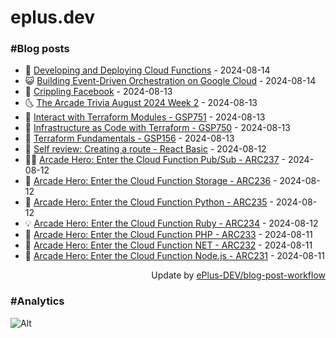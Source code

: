 # eplus.dev

### #Blog posts

<!-- BLOG-POST-LIST:START -->
 - 🧰 [Developing and Deploying Cloud Functions](https://eplus.dev/developing-and-deploying-cloud-functions) - 2024-08-14
 - 😺 [Building Event-Driven Orchestration on Google Cloud](https://eplus.dev/building-event-driven-orchestration-on-google-cloud) - 2024-08-14
 - 🗽 [Crippling Facebook](https://eplus.dev/crippling-facebook) - 2024-08-13
 - 🌜 [The Arcade Trivia August 2024 Week 2](https://eplus.dev/the-arcade-trivia-august-2024-week-2) - 2024-08-13
 - 📝 [Interact with Terraform Modules - GSP751](https://eplus.dev/interact-with-terraform-modules-gsp751) - 2024-08-13
 - 🚀 [Infrastructure as Code with Terraform - GSP750](https://eplus.dev/infrastructure-as-code-with-terraform-gsp750) - 2024-08-13
 - 💼 [Terraform Fundamentals - GSP156](https://eplus.dev/terraform-fundamentals-gsp156) - 2024-08-13
 - 🦣 [Self review: Creating a route - React Basic](https://eplus.dev/self-review-creating-a-route-react-basic) - 2024-08-12
 - 👨‍🏫 [Arcade Hero: Enter the Cloud Function Pub/Sub - ARC237](https://eplus.dev/arcade-hero-enter-the-cloud-function-pub-sub-arc-237) - 2024-08-12
 - 🔭 [Arcade Hero: Enter the Cloud Function Storage - ARC236](https://eplus.dev/arcade-hero-enter-the-cloud-function-storage-arc236) - 2024-08-12
 - 🤡 [Arcade Hero: Enter the Cloud Function Python - ARC235](https://eplus.dev/arcade-hero-enter-the-cloud-function-python-arc235) - 2024-08-12
 - 💡 [Arcade Hero: Enter the Cloud Function Ruby - ARC234](https://eplus.dev/arcade-hero-enter-the-cloud-function-ruby-arc234) - 2024-08-12
 - 🦣 [Arcade Hero: Enter the Cloud Function PHP - ARC233](https://eplus.dev/arcade-hero-enter-the-cloud-function-php-arc233) - 2024-08-11
 - 💪 [Arcade Hero: Enter the Cloud Function NET - ARC232](https://eplus.dev/arcade-hero-enter-the-cloud-function-net-arc232) - 2024-08-11
 - 🤡 [Arcade Hero: Enter the Cloud Function Node.js - ARC231](https://eplus.dev/arcade-hero-enter-the-cloud-function-nodejs-arc231) - 2024-08-11<!-- BLOG-POST-LIST:END -->

<div align="right">
  Update by <a target="_blank"
    href="https://github.com/ePlus-DEV/blog-post-workflow">ePlus-DEV/blog-post-workflow</a>
</div>

### #Analytics
![Alt](https://repobeats.axiom.co/api/embed/9990f7cddfbad8d834990b10ccad05f81ac1096f.svg "Repobeats analytics image")
